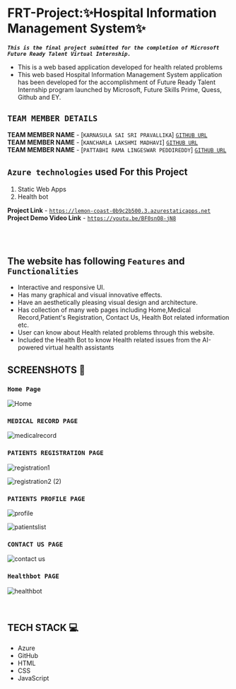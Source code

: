 # **FRT-Project:✨Hospital Information Management System✨**

**_`This is the final project submitted for the completion of Microsoft Future Ready Talent Virtual Internship.`_**

- This is a web based application developed for health related problems
- This web based Hospital Information Management System application has been developed for the accomplishment of Future Ready Talent Internship program launched by Microsoft, Future Skills Prime,
  Quess, Github and EY.
  </br>

## **`TEAM MEMBER DETAILS`**

**TEAM MEMBER NAME** - [`KARNASULA SAI SRI PRAVALLIKA`] [`GITHUB URL`](https://github.com/pravallika1309) </br>
**TEAM MEMBER NAME** - [`KANCHARLA LAKSHMI MADHAVI`] [`GITHUB URL`](https://github.com/madhulucky35) </br>
**TEAM MEMBER NAME** - [`PATTABHI RAMA LINGESWAR PEDDIREDDY`] [`GITHUB URL`](https://github.com/pattabhi03) </br>

## **`Azure technologies`** used For this Project

1. Static Web Apps
2. Health bot
   </br>

**Project Link** - [`https://lemon-coast-0b9c2b500.3.azurestaticapps.net`](https://lemon-coast-0b9c2b500.3.azurestaticapps.net) </br>
**Project Demo Video Link** - [`https://youtu.be/BF0snO8-jN8`](https://youtu.be/BF0snO8-jN8)

</br></br>

## The website has following **`Features`** and **`Functionalities`**

- Interactive and responsive UI.
- Has many graphical and visual innovative effects.
- Have an aesthetically pleasing visual design and architecture.
- Has collection of many web pages including Home,Medical Record,Patient's Registration, Contact Us, Health Bot related information etc.
- User can know about Health related problems through this website.
- Included the Health Bot to know Health related issues from the AI-powered virtual health assistants
  </br>

## SCREENSHOTS 📸

### `Home Page`

![Home](https://user-images.githubusercontent.com/87414605/232978285-9a2c0153-6a96-4423-954a-f2c5078e0acf.png)

### `MEDICAL RECORD PAGE`

![medicalrecord](https://user-images.githubusercontent.com/87414605/232978438-7ee6fb2a-da55-4f18-9830-f4259dfb7869.png)

### `PATIENTS REGISTRATION PAGE`

![registration1](https://user-images.githubusercontent.com/87414605/232978715-285cb6ea-9cc5-4ea6-9c56-8567273cfe3b.png)

![registration2 (2)](https://user-images.githubusercontent.com/87414605/232978751-0ea75c3c-bcf2-4878-9099-8a83209e6688.png)

### `PATIENTS PROFILE PAGE`

![profile](https://user-images.githubusercontent.com/87414605/232978949-b50151d8-1469-4993-85a6-3dca22bcffba.png)

![patientslist](https://user-images.githubusercontent.com/87414605/232978963-bc57cd08-9656-4883-8d8d-573d9aec51bb.png)

### `CONTACT US PAGE`

![contact us](https://user-images.githubusercontent.com/87414605/232979023-573f688c-87fd-44cd-b435-bedd6c84043f.png)

### `Healthbot PAGE`

![healthbot](https://user-images.githubusercontent.com/87414605/232979076-f87897ca-aa4f-409e-844b-b77421e2c03d.png)

</br>

## TECH STACK 💻

- Azure
- GitHub
- HTML
- CSS
- JavaScript
